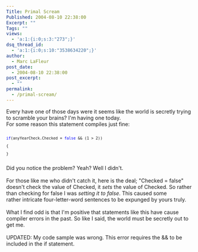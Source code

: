 ```yaml
---
Title: Primal Scream
Published: 2004-08-10 22:38:00
Excerpt: ""
Tags: ""
views:
  - 'a:1:{i:0;s:3:"273";}'
dsq_thread_id:
  - 'a:1:{i:0;s:10:"3538634220";}'
author:
  - Marc LaFleur
post_date:
  - 2004-08-10 22:38:00
post_excerpt:
  - ""
permalink:
  - /primal-scream/
---
```

<div>Every have one of those days were it seems like the world is secretly trying to scramble your brains? I'm having one today.</div>
<div>For some reason this statement compiles just fine:</div><pre><font size=2><p></p></font><font color=#0000ff size=2>if</font><font size=2>(anyYearCheck.Checked = </font><font color=#0000ff size=2>false</font><font size=2> &amp;&amp; (1 &gt; 2))<p>{</p><p>}</p></font></pre>
<div>Did you notice the problem? Yeah? Well I didn't.</div>
<div>&nbsp;</div>
<div>For those like me who didn't catch it, here is the deal; "Checked = false" doesn't check the value of Checked, it <em>sets</em> the value of Checked. So rather than checking for false I was <em>setting it to false</em>.&nbsp;This caused some rather&nbsp;intricate four-letter-word sentences to be expunged by yours truly.</div>
<div>&nbsp;</div>
<div>What I find odd is that I'm positive that statements like this have cause compiler errors in the past. So like I said, the world must be secretly out to get me.</div>
<div>&nbsp;</div>
<div>UPDATED: My code sample was wrong. This error requires the &amp;&amp; to be included in the if statement.</div>